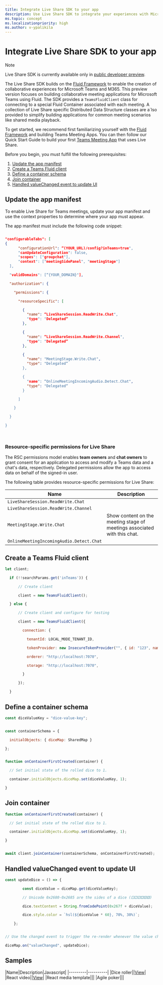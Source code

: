 ```yaml
---
title: Integrate Live Share SDK to your app
description: Use Live Share SDK to integrate your experiences with Microsoft Teams.
ms.topic: concept
ms.localizationpriority: high
ms.author: v-ypalikila
---
```


# Integrate Live Share SDK to your app

> [!NOTE]
> Live Share SDK is currently available only in [public developer preview](../../resources/dev-preview/developer-preview-intro.md).

The Live Share SDK builds on the [Fluid Framework](https://fluidframework.com/) to enable the creation of collaborative experiences for Microsoft Teams and M365. This preview version focuses on building collaborative meeting applications for Microsoft Teams using Fluid. The SDK provides a `TeamsFluidClient` class for connecting to a special Fluid Container associated with each meeting. A collection of Live Share specific Distributed Data Structure classes are a`lso provided to simplify building applications for common meeting scenarios like shared media playback.

To get started, we recommend first familiarizing yourself with the [Fluid Framework](https://fluidframework.com/docs/) and building Teams Meeting Apps. You can then follow our Quick Start Guide to build your first [Teams Meeting App](teams-apps-in-meetings.md) that uses Live Share.

Before you begin, you must fulfill the following prerequisites:

1. [Update the app manifest](#update-the-app-manifest)
1. [Create a Teams Fluid client](#create-a-teams-fluid-client)
1. [Define a container schema](#define-a-container-schema)
1. [Join container](#join-container)
1. [Handled valueChanged event to update UI](#handled-valuechanged-event-to-update-ui)

## Update the app manifest

 To enable Live Share for Teams meetings, update your app manifest and use the context properties to determine where your app must appear.

The app manifest must include the following code snippet:

```json

"configurableTabs": [​
{​
      "configurationUrl": “(YOUR_URL)/config?inTeams=true",​
      "canUpdateConfiguration": false,​
      "scopes": ["groupchat"],​
      "context": ["meetingSidePanel", "meetingStage"]​
  ],​

  "validDomains": [“{YOUR_DOMAIN}"],​

  "authorization": {​

    "permissions": {​

      "resourceSpecific": [​

        {​
          "name": “LiveShareSession.ReadWrite.Chat",​
          "type": "Delegated“​
        },​

        {​
          "name": “LiveShareSession.ReadWrite.Channel",​
          "type": "Delegated“​
        },​

        {​
          "name": "MeetingStage.Write.Chat",​
          "type": "Delegated“​
        },​

        {​
          "name": “OnlineMeetingIncomingAudio.Detect.Chat",​
          "type": "Delegated“​
        }​

      ]​

    }​

  }​

}​

​
```

### Resource-specific permissions for Live Share

The RSC permissions model enables **team owners** and **chat owners** to grant consent for an application to access and modify a Teams data and a chat's data, respectively. Delegated permissions allow the app to access data on behalf of the signed-in user.

The following table provides resource-specific permissions for Live Share:

|Name| Description |
| ----- | ----- |
|`LiveShareSession.ReadWrite.Chat`|<!--- need info --->|
|`LiveShareSession.ReadWrite.Channel`|<!--- need info --->|
|`MeetingStage.Write.Chat`|Show content on the meeting stage of meetings associated with this chat.|
|`OnlineMeetingIncomingAudio.Detect.Chat`|<!--- need info --->|

## Create a Teams Fluid client

```javascript
let client;

  if (!!searchParams.get('inTeams')) {

      // Create client

      client = new TeamsFluidClient();

  } else {

      // Create client and configure for testing

      client = new TeamsFluidClient({

        connection: {

          tenantId: LOCAL_MODE_TENANT_ID,

          tokenProvider: new InsecureTokenProvider("", { id: "123", name: "Test User" }),

          orderer: "http://localhost:7070",

          storage: "http://localhost:7070",

        }

      });

  }
```

## Define a container schema

```javascript
const diceValueKey = "dice-value-key";


const containerSchema = {

  initialObjects: { diceMap: SharedMap }

};


function onContainerFirstCreated(container) {

  // Set initial state of the rolled dice to 1.

  container.initialObjects.diceMap.set(diceValueKey, 1);

}
```

## Join container

```javascript
function onContainerFirstCreated(container) {

  // Set initial state of the rolled dice to 1.

  container.initialObjects.diceMap.set(diceValueKey, 1);

}


await client.joinContainer(containerSchema, onContainerFirstCreated);

```

## Handled valueChanged event to update UI


```javascript
const updateDice = () => {

        const diceValue = diceMap.get(diceValueKey);

        // Unicode 0x2680-0x2685 are the sides of a dice (⚀⚁⚂⚃⚄⚅)

        dice.textContent = String.fromCodePoint(0x267f + diceValue);

        dice.style.color = `hsl(${diceValue * 60}, 70%, 30%)`;

    };


// Use the changed event to trigger the re-render whenever the value changes.

diceMap.on("valueChanged", updateDice);

```

## Samples

|Name|Description|Javascript|
|---------|----------|
|Dice roller||[View](https://github.com/microsoft/live-share-sdk/tree/main/samples/01.dice-roller)|
|React video||[View](https://github.com/microsoft/live-share-sdk/tree/main/samples/02.react-video)|
|React media template|||
|Agile poker|||
